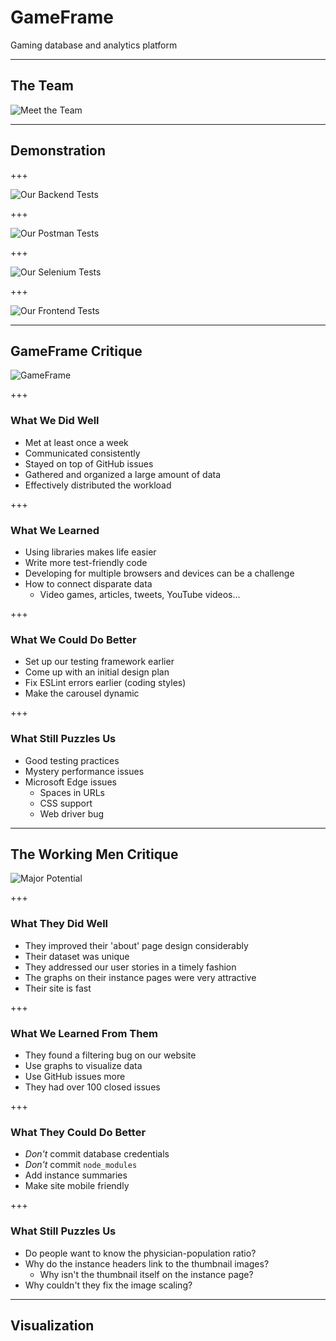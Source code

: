 # GameFrame

Gaming database and analytics platform

---

## The Team

![Meet the Team](presentation/assets/image/theteam.png)

---

## Demonstration

+++

![Our Backend Tests](presentation/assets/image/tests-backend.png)

+++

![Our Postman Tests](presentation/assets/image/tests-postman.png)

+++

![Our Selenium Tests](presentation/assets/image/tests-selenium.png)


+++

![Our Frontend Tests](presentation/assets/image/tests-frontend.png)

---

## GameFrame Critique

![GameFrame](presentation/assets/image/gameframe.png)

+++

### What We Did Well

- Met at least once a week
- Communicated consistently
- Stayed on top of GitHub issues
- Gathered and organized a large amount of data
- Effectively distributed the workload

+++

### What We Learned

- Using libraries makes life easier
- Write more test-friendly code
- Developing for multiple browsers and devices can be a challenge
- How to connect disparate data
  - Video games, articles, tweets, YouTube videos...

+++

### What We Could Do Better

- Set up our testing framework earlier
- Come up with an initial design plan
- Fix ESLint errors earlier (coding styles)
- Make the carousel dynamic

+++

### What Still Puzzles Us

- Good testing practices
- Mystery performance issues
- Microsoft Edge issues
  - Spaces in URLs
  - CSS support
  - Web driver bug

---

## The Working Men Critique

![Major Potential](presentation/assets/image/major_potential.png)

+++

### What They Did Well

- They improved their 'about' page design considerably
- Their dataset was unique
- They addressed our user stories in a timely fashion
- The graphs on their instance pages were very attractive
- Their site is fast

+++

### What We Learned From Them

- They found a filtering bug on our website
- Use graphs to visualize data
- Use GitHub issues more
 - They had over 100 closed issues

+++

### What They Could Do Better

- *Don't* commit database credentials
- *Don't* commit `node_modules`
- Add instance summaries
- Make site mobile friendly

+++

### What Still Puzzles Us

- Do people want to know the physician-population ratio?
- Why do the instance headers link to the thumbnail images?
  - Why isn't the thumbnail itself on the instance page?
- Why couldn't they fix the image scaling?

---

## Visualization
